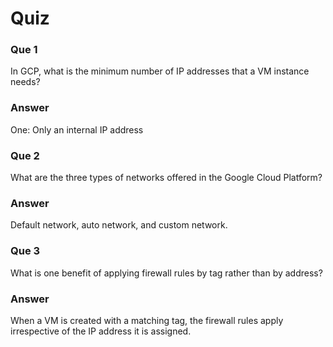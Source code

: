 # Quiz

### Que 1

In GCP, what is the minimum number of IP addresses that a VM instance needs?

### Answer

One: Only an internal IP address

### Que 2

What are the three types of networks offered in the Google Cloud Platform?

### Answer

Default network, auto network, and custom network.

### Que 3

What is one benefit of applying firewall rules by tag rather than by address?

### Answer

When a VM is created with a matching tag, the firewall rules apply irrespective of the IP address it is assigned.
